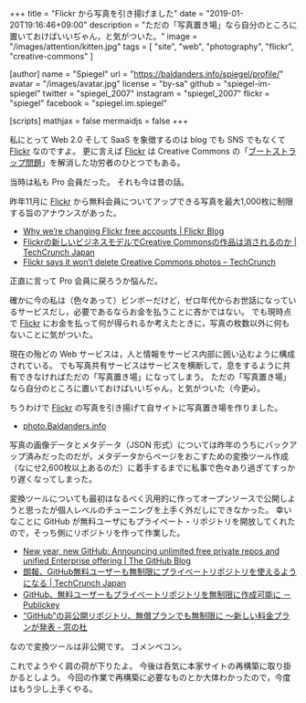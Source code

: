 +++
title = "Flickr から写真を引き揚げました"
date = "2019-01-20T19:16:46+09:00"
description = "ただの「写真置き場」なら自分のところに置いておけばいいぢゃん，と気がついた。"
image = "/images/attention/kitten.jpg"
tags = [ "site", "web", "photography", "flickr", "creative-commons" ]

[author]
  name      = "Spiegel"
  url       = "https://baldanders.info/spiegel/profile/"
  avatar    = "/images/avatar.jpg"
  license   = "by-sa"
  github    = "spiegel-im-spiegel"
  twitter   = "spiegel_2007"
  instagram = "spiegel_2007"
  flickr    = "spiegel"
  facebook  = "spiegel.im.spiegel"

[scripts]
  mathjax = false
  mermaidjs = false
+++

私にとって Web 2.0 そして SaaS を象徴するのは blog でも SNS でもなくて [Flickr] なのですよ。
更に言えば [Flickr] は Creative Commons の「[ブートストラップ問題](https://mag.osdn.jp/03/09/29/0955208 "クリエイティヴ・コモンズに関する悲観的な見解 | OSDN Magazine")」を解消した功労者のひとつでもある。

当時は私も Pro 会員だった。
それも今は昔の話。

昨年11月に [Flickr] から無料会員についてアップできる写真を最大1,000枚に制限する旨のアナウンスがあった。

- [Why we’re changing Flickr  free accounts | Flickr Blog](https://blog.flickr.net/en/2018/11/01/changing-flickr-free-accounts-1000-photos/)
- [Flickrの新しいビジネスモデルでCreative Commonsの作品は消されるのか  |  TechCrunch Japan](https://jp.techcrunch.com/2018/11/03/2018-11-02-flickrs-new-business-model-could-see-works-deleted-from-creative-commons/)
- [Flickr says it won’t delete Creative Commons photos – TechCrunch](https://techcrunch.com/2018/11/07/flickr-says-it-wont-delete-creative-commons-photos/)

正直に言って Pro 会員に戻ろうか悩んだ。

確かに今の私は（色々あって）ビンボーだけど，ゼロ年代からお世話になっているサービスだし，必要であるならお金を払うことに吝かではない。
でも現時点で [Flickr] にお金を払って何が得られるか考えたときに，写真の枚数以外に何もないことに気がついた。

現在の殆どの Web サービスは，人と情報をサービス内部に囲い込むように構成されている。
でも写真共有サービスはサービスを横断して，息をするように共有できなければただの「写真置き場」になってしまう。
ただの「写真置き場」なら自分のところに置いておけばいいぢゃん，と気がついた（今更`w`）。

ちうわけで [Flickr] の写真を引き揚げて自サイトに写真置き場を作りました。

- [photo.Baldanders.info](https://photo.baldanders.info/)

写真の画像データとメタデータ（JSON 形式）については昨年のうちにバックアップ済みだったのだが，メタデータからページをおこすための変換ツール作成（なにせ2,600枚以上あるのだ）に着手するまでに私事で色々あり過ぎてすっかり遅くなってしまった。

変換ツールについても最初はなるべく汎用的に作ってオープンソースで公開しようと思ったが個人レベルのチューニングを上手く外だしにできなかった。
幸いなことに GitHub が無料ユーザにもプライベート・リポジトリを開放してくれたので，そっち側にリポジトリを作って作業した。

- [New year, new GitHub: Announcing unlimited free private repos and unified Enterprise offering | The GitHub Blog](https://blog.github.com/2019-01-07-new-year-new-github/)
- [朗報、GitHub無料ユーザーも無制限にプライベートリポジトリを使えるようになる  |  TechCrunch Japan](https://jp.techcrunch.com/2019/01/08/2019-01-07-github-free-users-now-get-unlimited-private-repositories/)
- [GitHub、無料ユーザーもプライベートリポジトリを無制限に作成可能に － Publickey](https://www.publickey1.jp/blog/19/github_4.html)
- [“GitHub”の非公開リポジトリ、無償プランでも無制限に ～新しい料金プランが発表 - 窓の杜](https://forest.watch.impress.co.jp/docs/news/1161195.html)

なので変換ツールは非公開です。
ゴメンペコン。

これでようやく肩の荷が下りたよ。
今後は呑気に本家サイトの再構築に取り掛かるとしよう。
今回の作業で再構築に必要なものとか大体わかったので，今度はもう少し上手くやる。

[Flickr]: https://www.flickr.com/
